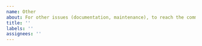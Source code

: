 ```yaml
---
name: Other
about: For other issues (documentation, maintenance), to reach the community ...
title: ''
labels: ''
assignees: ''
---
```



